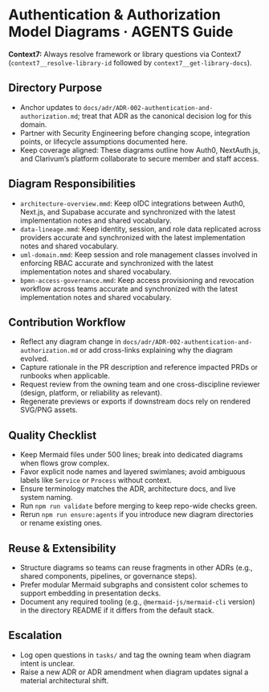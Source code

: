 # Authentication & Authorization Model Diagrams · AGENTS Guide

**Context7:** Always resolve framework or library questions via Context7 (`context7__resolve-library-id` followed by `context7__get-library-docs`).
## Directory Purpose
- Anchor updates to `docs/adr/ADR-002-authentication-and-authorization.md`; treat that ADR as the canonical decision log for this domain.
- Partner with Security Engineering before changing scope, integration points, or lifecycle assumptions documented here.
- Keep coverage aligned: These diagrams outline how Auth0, NextAuth.js, and Clarivum’s platform collaborate to secure member and staff access.

## Diagram Responsibilities
- `architecture-overview.mmd`: Keep oIDC integrations between Auth0, Next.js, and Supabase accurate and synchronized with the latest implementation notes and shared vocabulary.
- `data-lineage.mmd`: Keep identity, session, and role data replicated across providers accurate and synchronized with the latest implementation notes and shared vocabulary.
- `uml-domain.mmd`: Keep session and role management classes involved in enforcing RBAC accurate and synchronized with the latest implementation notes and shared vocabulary.
- `bpmn-access-governance.mmd`: Keep access provisioning and revocation workflow across teams accurate and synchronized with the latest implementation notes and shared vocabulary.

## Contribution Workflow
- Reflect any diagram change in `docs/adr/ADR-002-authentication-and-authorization.md` or add cross-links explaining why the diagram evolved.
- Capture rationale in the PR description and reference impacted PRDs or runbooks when applicable.
- Request review from the owning team and one cross-discipline reviewer (design, platform, or reliability as relevant).
- Regenerate previews or exports if downstream docs rely on rendered SVG/PNG assets.

## Quality Checklist
- Keep Mermaid files under 500 lines; break into dedicated diagrams when flows grow complex.
- Favor explicit node names and layered swimlanes; avoid ambiguous labels like `Service` or `Process` without context.
- Ensure terminology matches the ADR, architecture docs, and live system naming.
- Run `npm run validate` before merging to keep repo-wide checks green.
- Rerun `npm run ensure:agents` if you introduce new diagram directories or rename existing ones.

## Reuse & Extensibility
- Structure diagrams so teams can reuse fragments in other ADRs (e.g., shared components, pipelines, or governance steps).
- Prefer modular Mermaid subgraphs and consistent color schemes to support embedding in presentation decks.
- Document any required tooling (e.g., `@mermaid-js/mermaid-cli` version) in the directory README if it differs from the default stack.

## Escalation
- Log open questions in `tasks/` and tag the owning team when diagram intent is unclear.
- Raise a new ADR or ADR amendment when diagram updates signal a material architectural shift.
